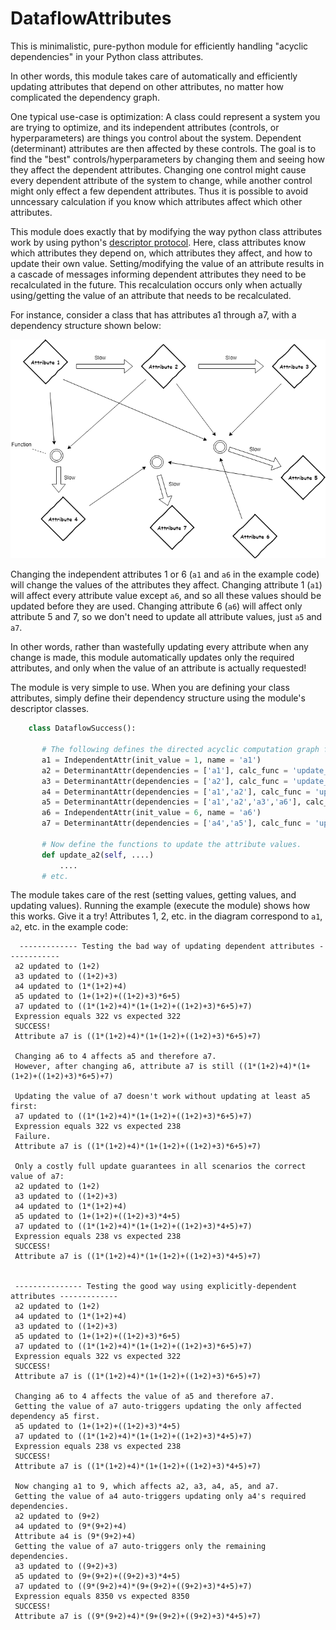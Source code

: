 # DataflowAttributes
This is minimalistic, pure-python module for efficiently handling "acyclic dependencies" in your Python class attributes.

In other words, this module takes care of automatically and efficiently updating attributes that depend on other attributes, no matter how complicated the dependency graph. 

One typical use-case is optimization: A class could represent a system you are trying to optimize, and its independent attributes (controls, or hyperparameters) are things you control about the system. Dependent (determinant) attributes are then affected by these controls. The goal is to find the "best" controls/hyperparameters by changing them and seeing how they affect the dependent attributes. Changing one control might cause every dependent attribute of the system to change, while another control might only effect a few dependent attributes. Thus it is possible to avoid unncessary calculation if you know which attributes affect which other attributes.

This module does exactly that by modifying the way python class attributes work by using python's [descriptor protocol](https://docs.python.org/3/howto/descriptor.html). Here, class attributes know which attributes they depend on, which attributes they affect, and how to update their own value. Setting/modifying the value of an attribute results in a cascade of messages informing dependent attributes they need to be recalculated in the future. This recalculation occurs only when actually using/getting the value of an attribute that needs to be recalculated.

For instance, consider a class that has attributes a1 through a7, with a dependency structure shown below:

![Graph of Example](acyclic_dependency_example_pic.png)

Changing the independent attributes 1 or 6 (`a1` and `a6` in the example code) will change the values of the attributes they affect. Changing attribute 1 (`a1`) will affect every attribute value except `a6`, and so all these values should be updated before they are used. Changing attribute 6 (`a6`) will affect only attribute 5 and 7, so we don't need to update all attribute values, just `a5` and `a7`.

In other words, rather than wastefully updating every attribute when any change is made, this module automatically updates only the required attributes, and only when the value of an attribute is actually requested!

The module is very simple to use. When you are defining your class attributes, simply define their dependency structure using the module's descriptor classes. 
 
 ```python
     class DataflowSuccess():
    
        # The following defines the directed acyclic computation graph for these attributes.
        a1 = IndependentAttr(init_value = 1, name = 'a1')
        a2 = DeterminantAttr(dependencies = ['a1'], calc_func = 'update_a2', name = 'a2')
        a3 = DeterminantAttr(dependencies = ['a2'], calc_func = 'update_a3', name = 'a3')
        a4 = DeterminantAttr(dependencies = ['a1','a2'], calc_func = 'update_a4', name = 'a4')
        a5 = DeterminantAttr(dependencies = ['a1','a2','a3','a6'], calc_func = 'update_a5', name = 'a5')
        a6 = IndependentAttr(init_value = 6, name = 'a6')
        a7 = DeterminantAttr(dependencies = ['a4','a5'], calc_func = 'update_a7', name = 'a7')
        
        # Now define the functions to update the attribute values.
        def update_a2(self, ....)
            ....
        # etc.
 ```
The module takes care of the rest (setting values, getting values, and updating values). Running the example (execute the module) shows how this works. Give it a try! Attributes 1, 2, etc. in the diagram correspond to `a1`, `a2`, etc. in the example code:
 
 ```
   ------------- Testing the bad way of updating dependent attributes ------------
  a2 updated to (1+2)
  a3 updated to ((1+2)+3)
  a4 updated to (1*(1+2)+4)
  a5 updated to (1+(1+2)+((1+2)+3)*6+5)
  a7 updated to ((1*(1+2)+4)*(1+(1+2)+((1+2)+3)*6+5)+7)
  Expression equals 322 vs expected 322
  SUCCESS!
  Attribute a7 is ((1*(1+2)+4)*(1+(1+2)+((1+2)+3)*6+5)+7)

  Changing a6 to 4 affects a5 and therefore a7.
  However, after changing a6, attribute a7 is still ((1*(1+2)+4)*(1+(1+2)+((1+2)+3)*6+5)+7)

  Updating the value of a7 doesn't work without updating at least a5 first:
  a7 updated to ((1*(1+2)+4)*(1+(1+2)+((1+2)+3)*6+5)+7)
  Expression equals 322 vs expected 238
  Failure.
  Attribute a7 is ((1*(1+2)+4)*(1+(1+2)+((1+2)+3)*6+5)+7)

  Only a costly full update guarantees in all scenarios the correct value of a7:
  a2 updated to (1+2)
  a3 updated to ((1+2)+3)
  a4 updated to (1*(1+2)+4)
  a5 updated to (1+(1+2)+((1+2)+3)*4+5)
  a7 updated to ((1*(1+2)+4)*(1+(1+2)+((1+2)+3)*4+5)+7)
  Expression equals 238 vs expected 238
  SUCCESS!
  Attribute a7 is ((1*(1+2)+4)*(1+(1+2)+((1+2)+3)*4+5)+7)


  --------------- Testing the good way using explicitly-dependent attributes -------------
  a2 updated to (1+2)
  a4 updated to (1*(1+2)+4)
  a3 updated to ((1+2)+3)
  a5 updated to (1+(1+2)+((1+2)+3)*6+5)
  a7 updated to ((1*(1+2)+4)*(1+(1+2)+((1+2)+3)*6+5)+7)
  Expression equals 322 vs expected 322
  SUCCESS!
  Attribute a7 is ((1*(1+2)+4)*(1+(1+2)+((1+2)+3)*6+5)+7)

  Changing a6 to 4 affects the value of a5 and therefore a7.
  Getting the value of a7 auto-triggers updating the only affected dependency a5 first.
  a5 updated to (1+(1+2)+((1+2)+3)*4+5)
  a7 updated to ((1*(1+2)+4)*(1+(1+2)+((1+2)+3)*4+5)+7)
  Expression equals 238 vs expected 238
  SUCCESS!
  Attribute a7 is ((1*(1+2)+4)*(1+(1+2)+((1+2)+3)*4+5)+7)

  Now changing a1 to 9, which affects a2, a3, a4, a5, and a7.
  Getting the value of a4 auto-triggers updating only a4's required dependencies.
  a2 updated to (9+2)
  a4 updated to (9*(9+2)+4)
  Attribute a4 is (9*(9+2)+4)
  Getting the value of a7 auto-triggers only the remaining dependencies.
  a3 updated to ((9+2)+3)
  a5 updated to (9+(9+2)+((9+2)+3)*4+5)
  a7 updated to ((9*(9+2)+4)*(9+(9+2)+((9+2)+3)*4+5)+7)
  Expression equals 8350 vs expected 8350
  SUCCESS!
  Attribute a7 is ((9*(9+2)+4)*(9+(9+2)+((9+2)+3)*4+5)+7)
  ```
